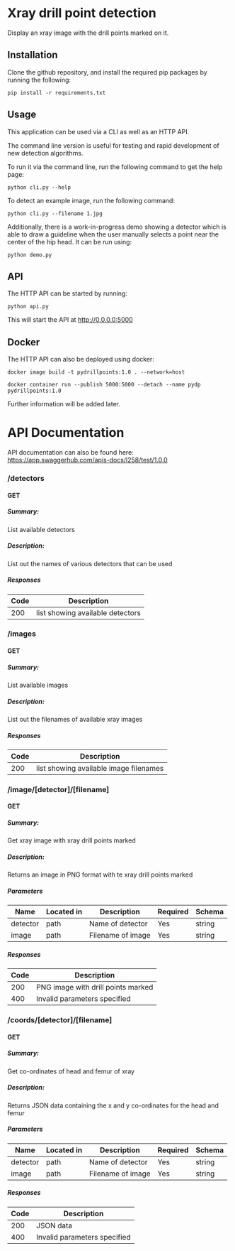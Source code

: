 # Xray drill point detection

Display an xray image with the drill points marked on it.

## Installation

Clone the github repository, and install the required pip packages by running the following:

`pip install -r requirements.txt`

## Usage

This application can be used via a CLI as well as an HTTP API.

The command line version is useful for testing and rapid development of new detection algorithms.

To run it via the command line, run the following command to get the help page:

`python cli.py --help`

To detect an example image, run the following command:

`python cli.py --filename 1.jpg`

Additionally, there is a work-in-progress demo showing a detector which is able to draw a guideline when the user manually selects a point near the center of the hip head. It can be run using:

`python demo.py`

## API

The HTTP API can be started by running:

`python api.py`

This will start the API at http://0.0.0.0:5000

## Docker

The HTTP API can also be deployed using docker:

`docker image build -t pydrillpoints:1.0 . --network=host`

`docker container run --publish 5000:5000 --detach --name pydp pydrillpoints:1.0`

Further information will be added later.

# API Documentation

API documentation can also be found here:
https://app.swaggerhub.com/apis-docs/l258/test/1.0.0

### /detectors

#### GET
##### Summary:

List available detectors

##### Description:

List out the names of various detectors that can be used

##### Responses

| Code | Description |
| ---- | ----------- |
| 200 | list showing available detectors |

### /images

#### GET
##### Summary:

List available images

##### Description:

List out the filenames of available xray images

##### Responses

| Code | Description |
| ---- | ----------- |
| 200 | list showing available image filenames |

### /image/[detector]/[filename]

#### GET
##### Summary:

Get xray image with xray drill points marked

##### Description:

Returns an image in PNG format with te xray drill points marked


##### Parameters

| Name | Located in | Description | Required | Schema |
| ---- | ---------- | ----------- | -------- | ---- |
| detector | path | Name of detector | Yes | string |
| image | path | Filename of image | Yes | string |

##### Responses

| Code | Description |
| ---- | ----------- |
| 200 | PNG image with drill points marked |
| 400 | Invalid parameters specified |

### /coords/[detector]/[filename]

#### GET
##### Summary:

Get co-ordinates of head and femur of xray

##### Description:

Returns JSON data containing the x and y co-ordinates for the head and femur


##### Parameters

| Name | Located in | Description | Required | Schema |
| ---- | ---------- | ----------- | -------- | ---- |
| detector | path | Name of detector | Yes | string |
| image | path | Filename of image | Yes | string |

##### Responses

| Code | Description |
| ---- | ----------- |
| 200 | JSON data |
| 400 | Invalid parameters specified |

